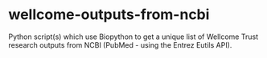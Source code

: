 wellcome-outputs-from-ncbi
==========================

Python script(s) which use Biopython to get a unique list of Wellcome Trust research outputs from NCBI (PubMed - using the Entrez Eutils API).
